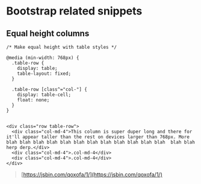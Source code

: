 Bootstrap related snippets
==========================

Equal height columns
--------------------

    /* Make equal height with table styles */

    @media (min-width: 768px) {
      .table-row {
        display: table;
        table-layout: fixed;
      }

      .table-row [class^="col-"] {
        display: table-cell;
        float: none;
      }
    }


    <div class="row table-row">
      <div class="col-md-4">This column is super duper long and there for it'll appear taller than the rest on devices larger than 768px. More blah blah blah blah blah blah blah blah blah blah blah blah  blah blah herp derp.</div>
      <div class="col-md-4">.col-md-4</div>
      <div class="col-md-4">.col-md-4</div>
    </div>


>  [https://jsbin.com/qoxofa/1/](https://jsbin.com/qoxofa/1/)

